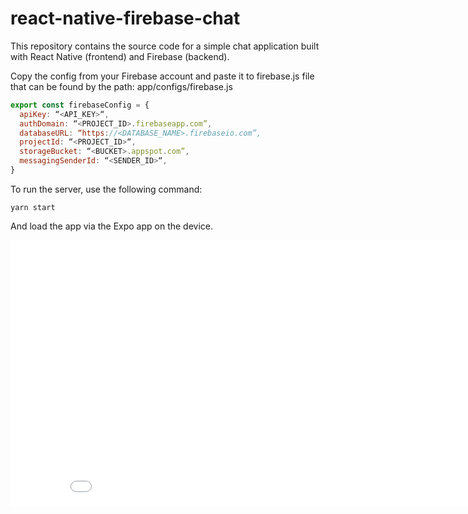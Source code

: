 # react-native-firebase-chat
This repository contains the source code for a simple chat application built with React Native (frontend) and Firebase (backend).

Copy the config from your Firebase account and paste it to firebase.js file that can be found by the path: app/configs/firebase.js 

```javascript
export const firebaseConfig = {
  apiKey: “<API_KEY>“,
  authDomain: “<PROJECT_ID>.firebaseapp.com”,
  databaseURL: “https://<DATABASE_NAME>.firebaseio.com”,
  projectId: “<PROJECT_ID>“,
  storageBucket: “<BUCKET>.appspot.com”,
  messagingSenderId: “<SENDER_ID>“,
}
```

To run the server, use the following command:

```
yarn start
```

And load the app via the Expo app on the device.

<div class="iframe_container"><iframe width="880" height="425" frameborder="0" src="//cdn.rawgit.com/dabbott/react-native-web-player/gh-v1.10.0/index.html"></iframe></div>
